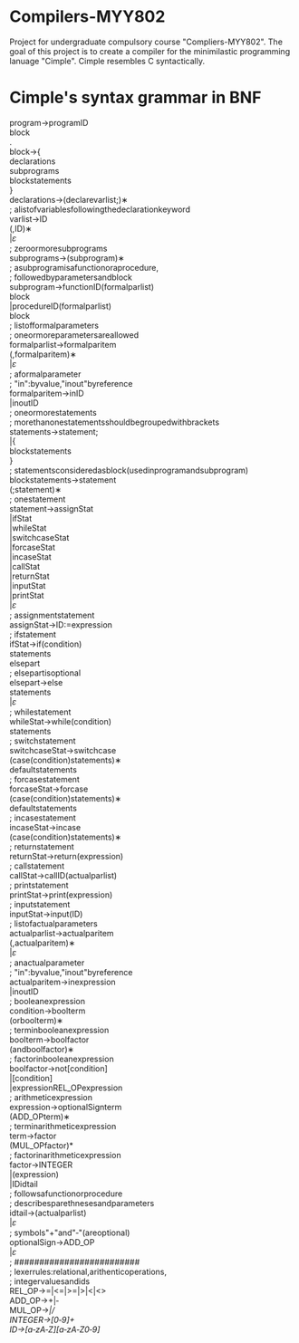 # Compilers-MYY802
Project for undergraduate compulsory course "Compliers-MYY802". 
The goal of this project is to create a compiler for the minimilastic programming lanuage "Cimple".
Cimple resembles C syntactically. 

# Cimple's syntax grammar in BNF

program→programID <br>
block <br>
. <br>
block→{ <br>
declarations <br>
subprograms <br>
blockstatements <br>
} <br>
declarations→(declarevarlist;)∗ <br>
; alistofvariablesfollowingthedeclarationkeyword <br>
varlist→ID <br>
(,ID)∗ <br>
|𝜀 <br>
; zeroormoresubprograms <br>
subprograms→(subprogram)∗ <br>
; asubprogramisafunctionoraprocedure, <br>
; followedbyparametersandblock <br>
subprogram→functionID(formalparlist) <br>
block <br>
|procedureID(formalparlist) <br>
block <br>
; listofformalparameters <br>
; oneormoreparametersareallowed <br>
formalparlist→formalparitem <br>
(,formalparitem)∗ <br>
|𝜀 <br>
; aformalparameter <br>
; "in":byvalue,"inout"byreference <br>
formalparitem→inID <br>
|inoutID <br>
; oneormorestatements <br>
; morethanonestatementsshouldbegroupedwithbrackets <br>
statements→statement; <br>
|{ <br>
blockstatements <br>
} <br>
; statementsconsideredasblock(usedinprogramandsubprogram) <br>
blockstatements→statement <br>
(;statement)∗ <br>
; onestatement <br>
statement→assignStat <br>
|ifStat <br>
|whileStat <br>
|switchcaseStat <br>
|forcaseStat <br>
|incaseStat <br>
|callStat <br>
|returnStat <br>
|inputStat <br>
|printStat <br>
|𝜀 <br>
; assignmentstatement <br>
assignStat→ID:=expression <br>
; ifstatement <br>
ifStat→if(condition) <br>
statements <br>
elsepart <br>
; elsepartisoptional <br>
elsepart→else <br>
statements <br>
|𝜀 <br>
; whilestatement <br>
whileStat→while(condition) <br>
statements <br>
; switchstatement <br>
switchcaseStat→switchcase <br>
(case(condition)statements)∗ <br>
defaultstatements <br>
; forcasestatement <br>
forcaseStat→forcase <br>
(case(condition)statements)∗ <br>
defaultstatements <br>
; incasestatement <br>
incaseStat→incase <br>
(case(condition)statements)∗ <br>
; returnstatement <br>
returnStat→return(expression) <br>
; callstatement <br>
callStat→callID(actualparlist) <br>
; printstatement <br>
printStat→print(expression) <br>
; inputstatement <br>
inputStat→input(ID) <br>
; listofactualparameters <br>
actualparlist→actualparitem <br>
(,actualparitem)∗ <br>
|𝜀 <br>
; anactualparameter <br>
; "in":byvalue,"inout"byreference <br>
actualparitem→inexpression <br>
|inoutID <br>
; booleanexpression <br>
condition→boolterm <br>
(orboolterm)∗ <br>
; terminbooleanexpression <br>
boolterm→boolfactor <br>
(andboolfactor)∗ <br>
; factorinbooleanexpression <br>
boolfactor→not[condition] <br>
|[condition] <br>
|expressionREL_OPexpression <br>
; arithmeticexpression <br>
expression→optionalSignterm <br>
(ADD_OPterm)∗ <br>
; terminarithmeticexpression <br>
term→factor <br>
(MUL_OPfactor)* <br>
; factorinarithmeticexpression <br>
factor→INTEGER <br>
|(expression) <br>
|IDidtail <br>
; followsafunctionorprocedure <br>
; describesparethnesesandparameters <br>
idtail→(actualparlist) <br>
|𝜀 <br>
; symbols"+"and"‐"(areoptional) <br>
optionalSign→ADD_OP <br>
|𝜀 <br>
; ######################### <br>
; lexerrules:relational,arithenticoperations, <br>
; integervaluesandids <br>
REL_OP→=|<=|>=|>|<|<> <br>
ADD_OP→+|‐ <br>
MUL_OP→*|/ <br>
INTEGER→[0‐9]+ <br>
ID→[a‐zA‐Z][a‐zA‐Z0‐9]* <br>
